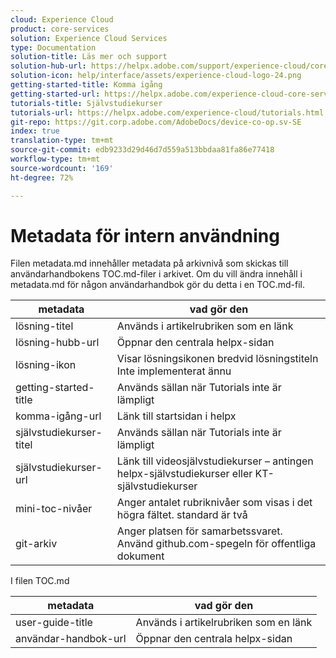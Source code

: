 ```yaml
---
cloud: Experience Cloud
product: core-services
solution: Experience Cloud Services
type: Documentation
solution-title: Läs mer och support
solution-hub-url: https://helpx.adobe.com/support/experience-cloud/core-services.html
solution-icon: help/interface/assets/experience-cloud-logo-24.png
getting-started-title: Komma igång
getting-started-url: https://helpx.adobe.com/experience-cloud-core-services/get-started.html
tutorials-title: Självstudiekurser
tutorials-url: https://helpx.adobe.com/experience-cloud/tutorials.html
git-repo: https://git.corp.adobe.com/AdobeDocs/device-co-op.sv-SE
index: true
translation-type: tm+mt
source-git-commit: edb9233d29d46d7d559a513bbdaa81fa86e77418
workflow-type: tm+mt
source-wordcount: '169'
ht-degree: 72%

---
```



# Metadata för intern användning

Filen metadata.md innehåller metadata på arkivnivå som skickas till användarhandbokens TOC.md-filer i arkivet. Om du vill ändra innehåll i metadata.md för någon användarhandbok gör du detta i en TOC.md-fil.

| metadata | vad gör den |
|--- |--- |
| lösning-titel | Används i artikelrubriken som en länk |
| lösning-hubb-url | Öppnar den centrala helpx-sidan |
| lösning-ikon | Visar lösningsikonen bredvid lösningstiteln Inte implementerat ännu |
| getting-started-title | Används sällan när Tutorials inte är lämpligt |
| komma-igång-url | Länk till startsidan i helpx |
| självstudiekurser-titel | Används sällan när Tutorials inte är lämpligt |
| självstudiekurser-url | Länk till videosjälvstudiekurser – antingen helpx-självstudiekurser eller KT-självstudiekurser |
| mini-toc-nivåer | Anger antalet rubriknivåer som visas i det högra fältet. standard är två |
| git-arkiv | Anger platsen för samarbetssvaret. Använd github.com-spegeln för offentliga dokument |

I filen TOC.md

| metadata | vad gör den |
|--- |--- |
| user-guide-title | Används i artikelrubriken som en länk |
| användar-handbok-url | Öppnar den centrala helpx-sidan |
